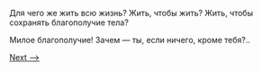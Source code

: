 Для чего же жить всю жизнь? Жить, чтобы жить? Жить, чтобы сохранять благополучие тела?

Милое благополучие! Зачем — ты, если ничего, кроме тебя?..

[Next -->](https://github.com/AdamSkywalker/literature/blob/master/citations/ru/%D0%A1%D0%BE%D0%BB%D0%B6%D0%B5%D0%BD%D0%B8%D1%86%D1%8B%D0%BD/%D0%92%20%D0%BA%D1%80%D1%83%D0%B3%D0%B5%20%D0%BF%D0%B5%D1%80%D0%B2%D0%BE%D0%BC/06.md)